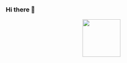 ### Hi there 👋

<div id="header" align="center">
  <img src="https://media.giphy.com/media/IEm8kcqLVCctHJ1kWm/giphy.gif" width="100"/>
</div>






<!-- https://media.giphy.com/media/IEm8kcqLVCctHJ1kWm/giphy.gif
https://media1.tenor.com/m/poKWjBCPZLsAAAAC/cute-cat.gif  -->

